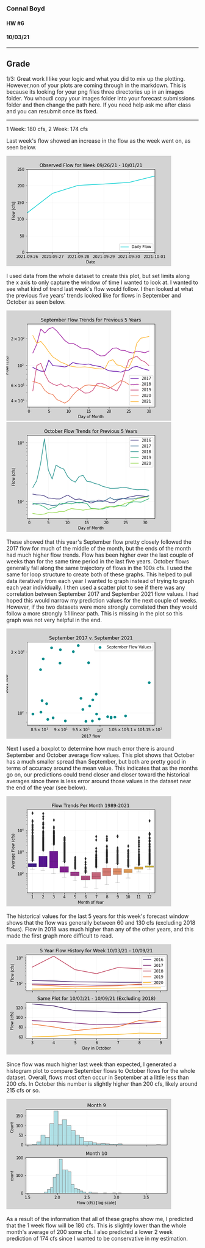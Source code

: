 ### Connal Boyd

#### HW #6
#### 10/03/21

____
## Grade
1/3: Great work I like your logic and what you did to mix up the plotting. However,non of your plots are coming through in the markdown. This is because its looking for your png files three directories up in an images folder. You whoudl copy your images folder into your forecast submissions folder and then change the path here. If you need help ask me after class and you can resubmit once its fixed. 
____
1 Week: 180 cfs, 
2 Week: 174 cfs

Last week's flow showed an increase in the flow as the week went on, as seen below.

![picture 14](./images/Plot_1.png)  

I used data from the whole dataset to create this plot, but set limits along the x axis to only capture the window of time I wanted to look at.
I wanted to see what kind of trend last week's flow would follow.
I then looked at what the previous five years' trends looked like for flows in September and October as seen below.

![picture 16](./images/Plot_2a.png)  
![picture 17](./images/Plot_2b.png)  

These showed that this year's September flow pretty closely followed the 2017 flow for much of the middle of the month, 
but the ends of the month had much higher flow trends.
Flow has been higher over the last couple of weeks than for the same time period in the last five years.
October flows generally fall along the same trajectory of flows in the 100s cfs.
I used the same for loop structure to create both of these graphs. This helped to pull data iteratively from each year I wanted to graph instead of trying to graph each year individually.
I then used a scatter plot to see if there was any correlation between September 2017 and September 2021 flow values. I had hoped this would narrow my prediction values for the next couple of weeks. However, if the two datasets were more strongly correlated then they would follow a more strongly 1:1 linear path. This is missing in the plot so this graph was not very helpful in the end.

![picture 18](./images/Plot_3.png)  
  
Next I used a boxplot to determine how much error there is around September and October average flow values.
This plot shows that October has a much smaller spread than September, but both are pretty good in terms of accuracy around the mean value.
This indicates that as the months go on, our predictions could trend closer and closer toward the historical averages since there is less error around those values in the dataset near the end of the year (see below).

![picture 19](./images/Plot_4.png)  
 
The historical values for the last 5 years for this week's forecast window shows that the flow was generally between 60 and 130 cfs (excluding 2018 flows). 
Flow in 2018 was much higher than any of the other years, and this made the first graph more difficult to read.

![picture 20](./images/Plot_5.png)  
 
Since flow was much higher last week than expected, I generated a histogram plot to compare September flows to October flows for the whole dataset.
Overall, flows most often occur in September at a little less than 200 cfs.
In October this number is slightly higher than 200 cfs, likely around 215 cfs or so.

![picture 21](./images/Plot_6.png)  
 
As a result of the information that all of these graphs show me, I predicted that the 1 week flow will be 180 cfs. This is slightly lower than the whole month's average of 200 some cfs. I also predicted a lower 2 week prediction of 174 cfs since I wanted to be conservative in my estimation.